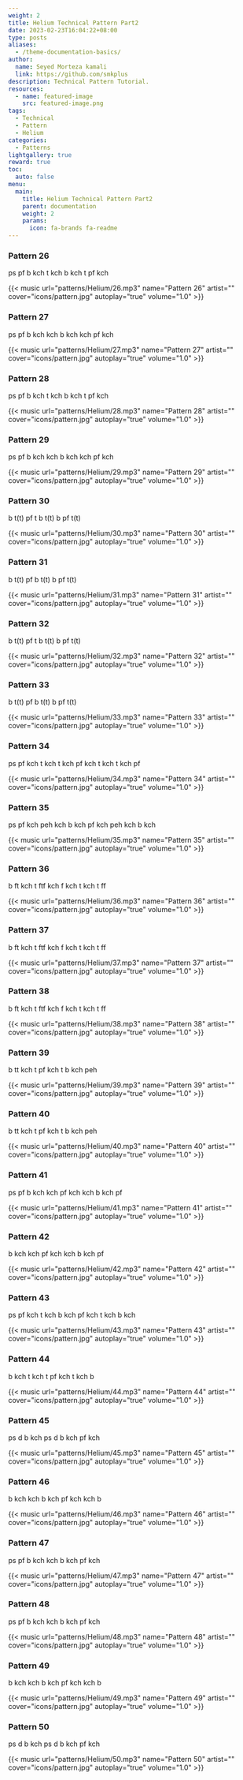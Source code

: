 ```yaml
---
weight: 2
title: Helium Technical Pattern Part2
date: 2023-02-23T16:04:22+08:00
type: posts
aliases:
  - /theme-documentation-basics/
author:
  name: Seyed Morteza kamali
  link: https://github.com/smkplus
description: Technical Pattern Tutorial.
resources:
  - name: featured-image
    src: featured-image.png
tags:
  - Technical
  - Pattern
  - Helium
categories:
  - Patterns
lightgallery: true
reward: true
toc:
  auto: false
menu:
  main:
    title: Helium Technical Pattern Part2
    parent: documentation
    weight: 2
    params:
      icon: fa-brands fa-readme
---
```

### Pattern 26
ps pf b kch t kch b kch t pf kch

{{< music url="patterns/Helium/26.mp3" name="Pattern 26" artist="" cover="icons/pattern.jpg" autoplay="true" volume="1.0" >}}

### Pattern 27
ps pf b kch kch b kch kch pf kch

{{< music url="patterns/Helium/27.mp3" name="Pattern 27" artist="" cover="icons/pattern.jpg" autoplay="true" volume="1.0" >}}

### Pattern 28
ps pf b kch t kch b kch t pf kch

{{< music url="patterns/Helium/28.mp3" name="Pattern 28" artist="" cover="icons/pattern.jpg" autoplay="true" volume="1.0" >}}

### Pattern 29
ps pf b kch kch b kch kch pf kch

{{< music url="patterns/Helium/29.mp3" name="Pattern 29" artist="" cover="icons/pattern.jpg" autoplay="true" volume="1.0" >}}

### Pattern 30
b t(t) pf t b t(t) b pf t(t)

{{< music url="patterns/Helium/30.mp3" name="Pattern 30" artist="" cover="icons/pattern.jpg" autoplay="true" volume="1.0" >}}

### Pattern 31
b t(t) pf b t(t) b pf t(t)

{{< music url="patterns/Helium/31.mp3" name="Pattern 31" artist="" cover="icons/pattern.jpg" autoplay="true" volume="1.0" >}}

### Pattern 32
b t(t) pf t b t(t) b pf t(t)

{{< music url="patterns/Helium/32.mp3" name="Pattern 32" artist="" cover="icons/pattern.jpg" autoplay="true" volume="1.0" >}}

### Pattern 33
b t(t) pf b t(t) b pf t(t)

{{< music url="patterns/Helium/33.mp3" name="Pattern 33" artist="" cover="icons/pattern.jpg" autoplay="true" volume="1.0" >}}

### Pattern 34
ps pf kch t kch t kch pf kch t kch t kch pf

{{< music url="patterns/Helium/34.mp3" name="Pattern 34" artist="" cover="icons/pattern.jpg" autoplay="true" volume="1.0" >}}

### Pattern 35
ps pf kch peh kch b kch pf kch peh kch b kch

{{< music url="patterns/Helium/35.mp3" name="Pattern 35" artist="" cover="icons/pattern.jpg" autoplay="true" volume="1.0" >}}

### Pattern 36
b ft kch t ftf kch f kch t kch t ff

{{< music url="patterns/Helium/36.mp3" name="Pattern 36" artist="" cover="icons/pattern.jpg" autoplay="true" volume="1.0" >}}

### Pattern 37
b ft kch t ftf kch f kch t kch t ff

{{< music url="patterns/Helium/37.mp3" name="Pattern 37" artist="" cover="icons/pattern.jpg" autoplay="true" volume="1.0" >}}

### Pattern 38
b ft kch t ftf kch f kch t kch t ff

{{< music url="patterns/Helium/38.mp3" name="Pattern 38" artist="" cover="icons/pattern.jpg" autoplay="true" volume="1.0" >}}

### Pattern 39
b tt kch t pf kch t b kch peh

{{< music url="patterns/Helium/39.mp3" name="Pattern 39" artist="" cover="icons/pattern.jpg" autoplay="true" volume="1.0" >}}

### Pattern 40
b tt kch t pf kch t b kch peh

{{< music url="patterns/Helium/40.mp3" name="Pattern 40" artist="" cover="icons/pattern.jpg" autoplay="true" volume="1.0" >}}

### Pattern 41
ps pf b kch kch pf kch kch b kch pf

{{< music url="patterns/Helium/41.mp3" name="Pattern 41" artist="" cover="icons/pattern.jpg" autoplay="true" volume="1.0" >}}

### Pattern 42
b kch kch pf kch kch b kch pf

{{< music url="patterns/Helium/42.mp3" name="Pattern 42" artist="" cover="icons/pattern.jpg" autoplay="true" volume="1.0" >}}

### Pattern 43
ps pf kch t kch b kch pf kch t kch b kch

{{< music url="patterns/Helium/43.mp3" name="Pattern 43" artist="" cover="icons/pattern.jpg" autoplay="true" volume="1.0" >}}

### Pattern 44
b kch t kch t pf kch t kch b

{{< music url="patterns/Helium/44.mp3" name="Pattern 44" artist="" cover="icons/pattern.jpg" autoplay="true" volume="1.0" >}}

### Pattern 45
ps d b kch ps d b kch pf kch

{{< music url="patterns/Helium/45.mp3" name="Pattern 45" artist="" cover="icons/pattern.jpg" autoplay="true" volume="1.0" >}}

### Pattern 46
b kch kch b kch pf kch kch b

{{< music url="patterns/Helium/46.mp3" name="Pattern 46" artist="" cover="icons/pattern.jpg" autoplay="true" volume="1.0" >}}

### Pattern 47
ps pf b kch kch b kch pf kch

{{< music url="patterns/Helium/47.mp3" name="Pattern 47" artist="" cover="icons/pattern.jpg" autoplay="true" volume="1.0" >}}

### Pattern 48
ps pf b kch kch b kch pf kch

{{< music url="patterns/Helium/48.mp3" name="Pattern 48" artist="" cover="icons/pattern.jpg" autoplay="true" volume="1.0" >}}

### Pattern 49
b kch kch b kch pf kch kch b

{{< music url="patterns/Helium/49.mp3" name="Pattern 49" artist="" cover="icons/pattern.jpg" autoplay="true" volume="1.0" >}}

### Pattern 50
ps d b kch ps d b kch pf kch

{{< music url="patterns/Helium/50.mp3" name="Pattern 50" artist="" cover="icons/pattern.jpg" autoplay="true" volume="1.0" >}}
